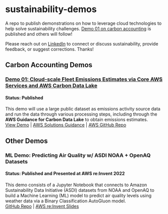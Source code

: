 # sustainability-demos
A repo to publish demonstrations on how to leverage cloud technologies to help solve sustainability challenges. [Demo 01 on carbon accounting](https://github.com/aaronmsoto/sustainability-demos/blob/main/carbon-accounting-demos/demo01-aws-carbon-data-lake/README.md) is published and others will follow!

Please reach out on [LinkedIn](https://www.linkedin.com/in/aaronsoto/) to connect or discuss sustainability, provide feedback, or suggest corrections. Thanks!

## Carbon Accounting Demos
### [Demo 01: Cloud-scale Fleet Emissions Estimates via Core AWS Services and AWS Carbon Data Lake](https://github.com/aaronmsoto/sustainability-demos/blob/main/carbon-accounting-demos/demo01-aws-carbon-data-lake/README.md)
#### Status: Published
This demo will use a large public dataset as emissions activity source data and run the data through various processing steps, including through the **AWS Guidance for Carbon Data Lake** to obtain emissions estimates.\
[View Demo](https://github.com/aaronmsoto/sustainability-demos/blob/main/carbon-accounting-demos/demo01-aws-carbon-data-lake/README.md) | [AWS Solutions Guidance](https://aws.amazon.com/solutions/guidance/carbon-data-lake-on-aws/) | [AWS GitHub Repo](https://github.com/aws-solutions-library-samples/guidance-for-carbon-data-lake-on-aws)

## Other Demos
### ML Demo: Predicting Air Quality w/ ASDI NOAA + OpenAQ Datasets
#### Status: Published and Presented at AWS re:Invent 2022
This demo consists of a Jupyter Notebook that connects to Amazon Sustainability Data Initiative (ASDI) datasets from NOAA and OpenAQ to build a Machine Learning (ML) model to predict air quality levels using weather data via a Binary Classification AutoGluon model.\
[GitHub Repo](https://github.com/aws-samples/aws-smsl-predict-airquality-via-weather) | [AWS re:Invent Slides](https://d1.awsstatic.com/events/Summits/reinvent2022/SUS202_Using-Amazon-SageMaker-AutoGluon-and-ASDI-to-predict-air-quality.pdf)
